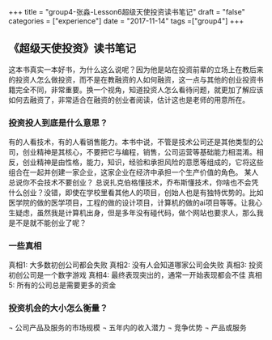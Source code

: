 +++
title = "group4-张淼-Lesson6超级天使投资读书笔记"
draft = "false"
categories = ["experience"]
date = "2017-11-14"
tags =["group4"]
+++

## 《超级天使投资》读书笔记

这本书真实一本好书，为什么这么说呢？因为他是站在投资前辈的立场上在教后来的投资人怎么做投资，而不是在教融资的人如何融资，这一点与其他的创业投资书籍完全不同，非常重要。换一个视角，知道投资人怎么看待问题，就更加了解应该如何去融资了，非常适合在融资的创业者阅读，估计这也是老师的用意所在。

### 投资投人到底是什么意思？
有的人看技术，有的人看销售能力。本书中说，不管是技术公司还是其他类型的公司，创业精神是其核心，不要把它与编程，销售，公司运营等基础能力相混淆。相反，创业精神是由性格，能力，知识，经验和承担风险的意愿等组成的，它将这些组合在一起并创建一家企业，这家企业在经济中承担一个生产价值的角色。
某人总说你不会技术不要创业？
总说扎克伯格懂技术，乔布斯懂技术，你啥也不会凭什么创业？没错，即使在学校里看其他人的项目，创始人也是有独特优势的。比如医学院的做的医学项目，工程的做的设计项目，计算机的做的ai项目等等。让我心生疑虑，虽然我是计算机出身，但是多年没有碰代码，做个网站也要求人，那么我是不是就不能创业了呢？

### 一些真相
真相1: 大多数初创公司都会失败
真相2: 没有人会知道哪家公司会失败
真相3: 投资初创公司是一个数字游戏
真相4: 最终表现突出的，通常一开始表现都会不佳
真相5: 所有的公司总是需要更多的资金

### 投资机会的大小怎么衡量？
¬	公司产品及服务的市场规模
¬	五年内的收入潜力
¬	竞争优势
¬	产品或服务
